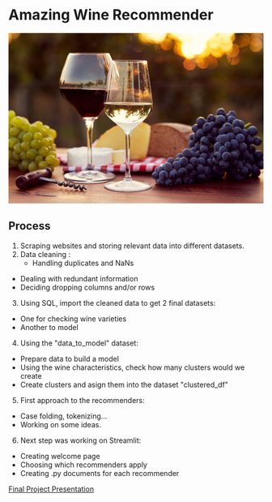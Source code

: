 # Amazing Wine Recommender

<img src="img/wine4.jpg"/>

## Process
1. Scraping websites and storing relevant data into different datasets.
2. Data cleaning :
      - Handling duplicates and NaNs
  - Dealing with redundant information
  - Deciding dropping columns and/or rows
3. Using SQL, import the cleaned data to get 2 final datasets:
  - One for checking wine varieties
  - Another to model
4. Using the "data_to_model" dataset:
  - Prepare data to build a model
  - Using the wine characteristics, check how many clusters would we create
  - Create clusters and asign them into the dataset "clustered_df"
5. First approach to the recommenders:
  - Case folding, tokenizing...
  - Working on some ideas.
6. Next step was working on Streamlit:
  - Creating welcome page
  - Choosing which recommenders apply
  - Creating .py documents for each recommender

<a href='https://docs.google.com/presentation/d/1szWAnBU2Dx_SZjez1shR8Ni8T8SNCh4ZIbWwTsZi7IA/edit?usp=sharing'>Final Project Presentation</a>
